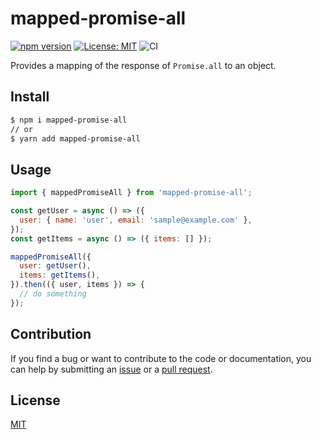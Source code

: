 # mapped-promise-all

[![npm version](https://badge.fury.io/js/mapped-promise-all.svg)](https://badge.fury.io/js/mapped-promise-all)
[![License: MIT](https://img.shields.io/badge/License-MIT-green.svg)](https://opensource.org/licenses/MIT)
![CI](https://github.com/mya-ake/mapped-promise-all/workflows/CI/badge.svg)

Provides a mapping of the response of `Promise.all` to an object.

## Install

```bash
$ npm i mapped-promise-all
// or
$ yarn add mapped-promise-all
```

## Usage

```js
import { mappedPromiseAll } from 'mapped-promise-all';

const getUser = async () => ({
  user: { name: 'user', email: 'sample@example.com' },
});
const getItems = async () => ({ items: [] });

mappedPromiseAll({
  user: getUser(),
  items: getItems(),
}).then(({ user, items }) => {
  // do something
});
```

## Contribution

If you find a bug or want to contribute to the code or documentation, you can help by submitting an [issue](https://github.com/mya-ake/mapped-promise-all/issues) or a [pull request](https://github.com/mya-ake/mapped-promise-all/pulls).

## License

[MIT](https://github.com/mya-ake/mapped-promise-all/blob/master/LICENSE)
